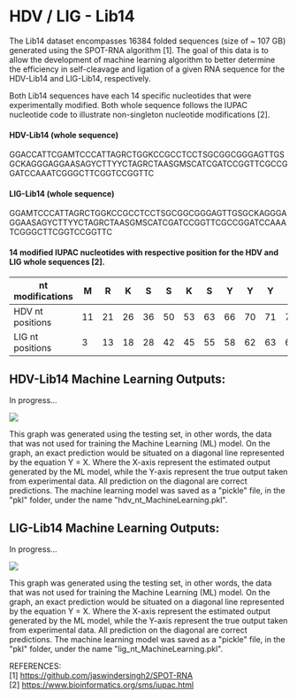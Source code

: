 # HDV / LIG - Lib14

The Lib14 dataset encompasses 16384 folded sequences (size of ~ 107 GB) generated using the SPOT-RNA algorithm [1]. The goal of this data is to allow the development of machine learning algorithm to better determine the efficiency in self-cleavage and ligation of a given RNA sequence for the HDV-Lib14 and LIG-Lib14, respectively.

Both Lib14 sequences have each 14 specific nucleotides that were experimentally modified. Both whole sequence follows the IUPAC nucleotide code to illustrate non-singleton nucleotide modifications [2].

#### HDV-Lib14 (whole sequence)   
GGACCATTCGAMTCCCATTAGRCTGGKCCGCCTCCTSGCGGCGGGAGTTGSGCKAGGGAGGAASAGYCTTYYCTAGRCTAASGMSCATCGATCCGGTTCGCCGGATCCAAATCGGGCTTCGGTCCGGTTC  
  
#### LIG-Lib14 (whole sequence)  
GGAMTCCCATTAGRCTGGKCCGCCTCCTSGCGGCGGGAGTTGSGCKAGGGAGGAASAGYCTTYYCTAGRCTAASGMSCATCGATCCGGTTCGCCGGATCCAAATCGGGCTTCGGTCCGGTTC  
  
#### 14 modified IUPAC nucleotides with respective position for the HDV and LIG whole sequences [2].  
| nt modifications | M  | R  | K  | S  | S  | K  | S  | Y  | Y  | Y  | R  | S  | M  | S  |
|------------------|----|----|----|----|----|----|----|----|----|----|----|----|----|----|
| HDV nt positions | 11 | 21 | 26 | 36 | 50 | 53 | 63 | 66 | 70 | 71 | 76 | 81 | 83 | 84 |
| LIG nt positions | 3  | 13 | 18 | 28 | 42 | 45 | 55 | 58 | 62 | 63 | 68 | 73 | 75 | 76 |
  
  
## HDV-Lib14 Machine Learning Outputs: 

In progress...

![](ML/media/hdv_nt_prediction.png)  

This graph was generated using the testing set, in other words, the data that was not used for training the Machine Learning (ML) model. On the graph, an exact prediction would be situated on a diagonal line represented by the equation Y = X. Where the X-axis represent the estimated output generated by the ML model, while the Y-axis represent the true output taken from experimental data. All prediction on the diagonal are correct predictions. The machine learning model was saved as a "pickle" file, in the "pkl" folder, under the name "hdv_nt_MachineLearning.pkl".
  
  
## LIG-Lib14 Machine Learning Outputs: 

In progress...

![](ML/media/lig_nt_prediction.png)  
  
This graph was generated using the testing set, in other words, the data that was not used for training the Machine Learning (ML) model. On the graph, an exact prediction would be situated on a diagonal line represented by the equation Y = X. Where the X-axis represent the estimated output generated by the ML model, while the Y-axis represent the true output taken from experimental data. All prediction on the diagonal are correct predictions. The machine learning model was saved as a "pickle" file, in the "pkl" folder, under the name "lig_nt_MachineLearning.pkl".

REFERENCES:  
[1] https://github.com/jaswindersingh2/SPOT-RNA  
[2] https://www.bioinformatics.org/sms/iupac.html  

